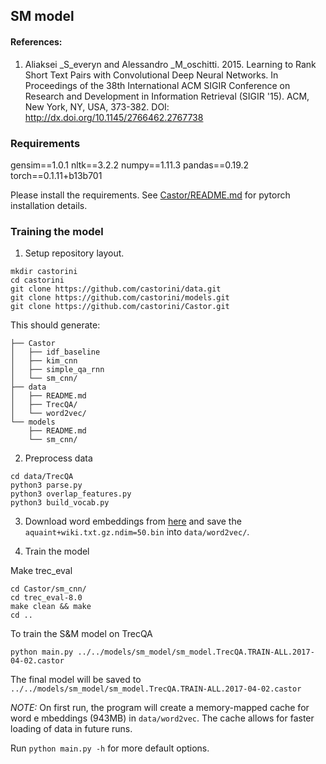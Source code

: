 ## SM model 

#### References:
1. Aliaksei _S_everyn and Alessandro _M_oschitti. 2015. Learning to Rank Short Text Pairs with Convolutional Deep Neural Networks. In Proceedings of the 38th International ACM SIGIR Conference on Research and Development in Information Retrieval (SIGIR '15). ACM, New York, NY, USA, 373-382. DOI: http://dx.doi.org/10.1145/2766462.2767738


### Requirements
gensim==1.0.1
nltk==3.2.2
numpy==1.11.3
pandas==0.19.2
torch==0.1.11+b13b701

Please install the requirements. See [Castor/README.md](../README.md) for pytorch installation details.

### Training the model

1. Setup repository layout.

```
mkdir castorini
cd castorini
git clone https://github.com/castorini/data.git 
git clone https://github.com/castorini/models.git 
git clone https://github.com/castorini/Castor.git 
```

This should generate:
```
├── Castor
│   ├── idf_baseline
│   ├── kim_cnn
│   ├── simple_qa_rnn
│   └── sm_cnn/
├── data
│   ├── README.md
│   ├── TrecQA/
│   └── word2vec/
└── models
    ├── README.md
    └── sm_cnn/
```

2. Preprocess data

```
cd data/TrecQA
python3 parse.py
python3 overlap_features.py
python3 build_vocab.py
```

3. Download word embeddings from [here](https://drive.google.com/folderview?id=0B-yipfgecoSBfkZlY2FFWEpDR3M4Qkw5U055MWJrenE5MTBFVXlpRnd0QjZaMDQxejh1cWs&usp=sharing) and save the ``aquaint+wiki.txt.gz.ndim=50.bin`` into ``data/word2vec/``.


4. Train the model

Make trec_eval

```
cd Castor/sm_cnn/
cd trec_eval-8.0
make clean && make
cd ..
```

To train the S&M model on TrecQA
```
python main.py ../../models/sm_model/sm_model.TrecQA.TRAIN-ALL.2017-04-02.castor
```
The final model will be saved to ```../../models/sm_model/sm_model.TrecQA.TRAIN-ALL.2017-04-02.castor```

_NOTE:_ On first run, the program will create a memory-mapped cache for word e  mbeddings (943MB) in ``data/word2vec``. 
The cache allows for faster loading of data in future runs.

Run ```python main.py -h``` for more default options.

